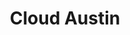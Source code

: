 ---
state: TX
region: Austin
title: Cloud Austin
group_url: https://www.meetup.com/CloudAustin
topics: [ cloud, devops ]
---